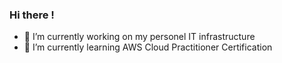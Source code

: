 ### Hi there !


- 🔭 I’m currently working on my personel IT infrastructure
- 🌱 I’m currently learning AWS Cloud Practitioner Certification

